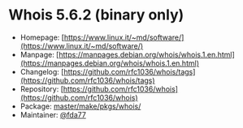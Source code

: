 # Whois 5.6.2 (binary only)
  - Homepage: [https://www.linux.it/~md/software/](https://www.linux.it/~md/software/)
  - Manpage: [https://manpages.debian.org/whois/whois.1.en.html](https://manpages.debian.org/whois/whois.1.en.html)
  - Changelog: [https://github.com/rfc1036/whois/tags](https://github.com/rfc1036/whois/tags)
  - Repository: [https://github.com/rfc1036/whois](https://github.com/rfc1036/whois)
  - Package: [master/make/pkgs/whois/](https://github.com/Freetz-NG/freetz-ng/tree/master/make/pkgs/whois/)
  - Maintainer: [@fda77](https://github.com/fda77)

